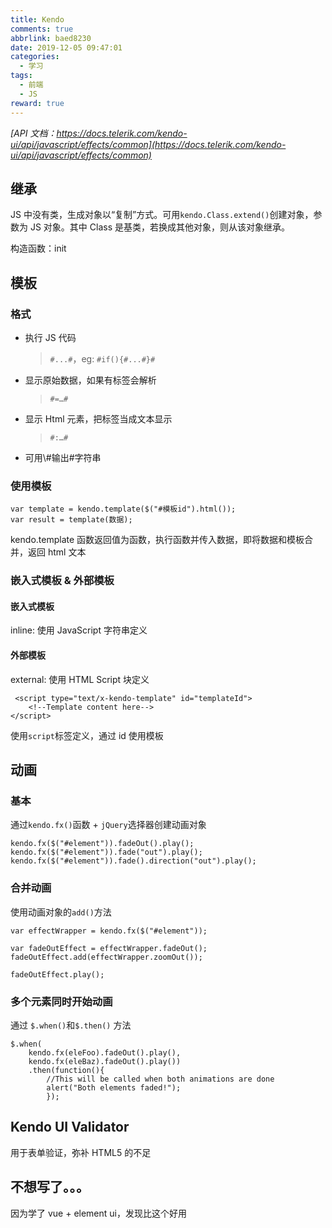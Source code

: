 ```yaml
---
title: Kendo
comments: true
abbrlink: baed8230
date: 2019-12-05 09:47:01
categories:
  - 学习
tags:
  - 前端
  - JS
reward: true
---
```


_[API 文档：https://docs.telerik.com/kendo-ui/api/javascript/effects/common](https://docs.telerik.com/kendo-ui/api/javascript/effects/common)_

## 继承

JS 中没有类，生成对象以“复制”方式。可用`kendo.Class.extend()`创建对象，参数为 JS 对象。其中 Class 是基类，若换成其他对象，则从该对象继承。

<!--more-->

构造函数：init

## 模板

### 格式

- 执行 JS 代码
  > `#...#`，eg: `#if(){#...#}#`
- 显示原始数据，如果有标签会解析
  > `#=…#`
- 显示 Html 元素，把标签当成文本显示

  > `#:…#`

- 可用\\#输出#字符串

### 使用模板

```
var template = kendo.template($("#模板id").html());
var result = template(数据);
```

kendo.template 函数返回值为函数，执行函数并传入数据，即将数据和模板合并，返回 html 文本

### 嵌入式模板 & 外部模板

#### 嵌入式模板

inline: 使用 JavaScript 字符串定义

#### 外部模板

external: 使用 HTML Script 块定义

```
 <script type="text/x-kendo-template" id="templateId">
    <!--Template content here-->
</script>
```

使用`script`标签定义，通过 id 使用模板

## 动画

### 基本

通过`kendo.fx()`函数 + `jQuery`选择器创建动画对象

```
kendo.fx($("#element")).fadeOut().play();
kendo.fx($("#element")).fade("out").play();
kendo.fx($("#element")).fade().direction("out").play();
```

### 合并动画

使用动画对象的`add()`方法

```
var effectWrapper = kendo.fx($("#element"));

var fadeOutEffect = effectWrapper.fadeOut();
fadeOutEffect.add(effectWrapper.zoomOut());

fadeOutEffect.play();
```

### 多个元素同时开始动画

通过 `$.when()`和`$.then()` 方法

```
$.when(
    kendo.fx(eleFoo).fadeOut().play(),
    kendo.fx(eleBaz).fadeOut().play())
    .then(function(){
        //This will be called when both animations are done
        alert("Both elements faded!");
        });
```

## Kendo UI Validator

用于表单验证，弥补 HTML5 的不足

## 不想写了。。。

因为学了 vue + element ui，发现比这个好用

